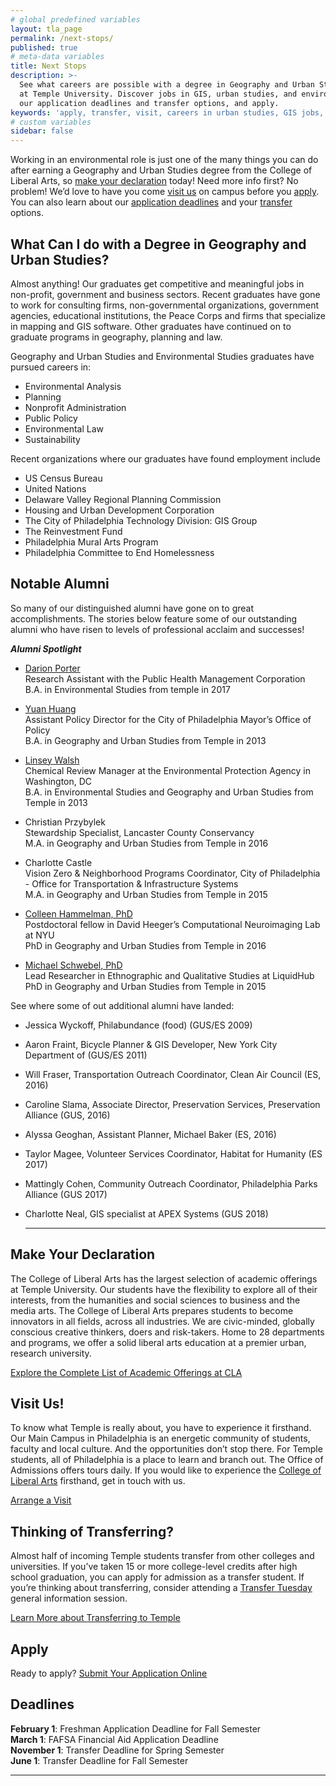 ```yaml
---
# global predefined variables
layout: tla_page
permalink: /next-stops/
published: true
# meta-data variables
title: Next Stops
description: >-
  See what careers are possible with a degree in Geography and Urban Studies from the College of Liberal Arts
  at Temple University. Discover jobs in GIS, urban studies, and environmental science. Visit us, learn about
  our application deadlines and transfer options, and apply.
keywords: 'apply, transfer, visit, careers in urban studies, GIS jobs, jobs for environmental science majors'
# custom variables
sidebar: false
---
```

Working in an environmental role is just one of the many things you can do after earning a Geography and Urban Studies degree from the College of Liberal Arts, so [make your declaration](#make-your-declaration) today! Need more info first? No problem! We’d love to have you come [visit us](#visit-us) on campus before you [apply](#apply). You can also learn about our [application deadlines](#deadlines) and your [transfer](#thinking-of-transferring) options.

## What Can I do with a Degree in Geography and Urban Studies?
Almost anything! Our graduates get competitive and meaningful jobs in non-profit, government and business sectors. Recent graduates have gone to work for consulting firms, non-governmental organizations, government agencies, educational institutions, the Peace Corps and firms that specialize in mapping and GIS software. Other graduates have continued on to graduate programs in geography, planning and law.

Geography and Urban Studies and Environmental Studies graduates have pursued careers in:
- Environmental Analysis
- Planning
- Nonprofit Administration
- Public Policy 
- Environmental Law
- Sustainability 

Recent organizations where our graduates have found employment include

- US Census Bureau
- United Nations
- Delaware Valley Regional Planning Commission
- Housing and Urban Development Corporation
- The City of Philadelphia Technology Division: GIS Group
- The Reinvestment Fund
- Philadelphia Mural Arts Program
- Philadelphia Committee to End Homelessness

## Notable Alumni
So many of our distinguished alumni have gone on to great accomplishments. The stories below feature some of our outstanding alumni who have risen to levels of professional acclaim and successes!

**_Alumni Spotlight_**

- [Darion Porter](https://liberalarts.temple.edu/news/darion-porter)<br/>
  Research Assistant with the Public Health Management Corporation<br/>
  B.A. in Environmental Studies from temple in 2017<br/>

- [Yuan Huang](https://liberalarts.temple.edu/news/alumni-spotlight-yuan-huang)<br/>
  Assistant Policy Director for the City of Philadelphia Mayor’s Office of Policy<br/>
  B.A. in Geography and Urban Studies from Temple in 2013<br/>
  
- [Linsey Walsh](https://liberalarts.temple.edu/news/alumni-spotlight-linsey-walsh)<br/>
  Chemical Review Manager at the Environmental Protection Agency in Washington, DC<br/>
  B.A. in Environmental Studies and Geography and Urban Studies from Temple in 2013<br/>
  
- Christian Przybylek<br/>
  Stewardship Specialist, Lancaster County Conservancy<br/>
  M.A. in Geography and Urban Studies from Temple in 2016<br/>
  
- Charlotte Castle<br/>
  Vision Zero & Neighborhood Programs Coordinator, City of Philadelphia - Office for Transportation & Infrastructure Systems<br/>
  M.A. in Geography and Urban Studies from Temple in 2015<br/>
  
- [Colleen Hammelman, PhD](https://liberalarts.temple.edu/news/alumni-spotlight-colleen-hammelman)<br/>
  Postdoctoral fellow in David Heeger’s Computational Neuroimaging Lab at NYU<br/>
  PhD in Geography and Urban Studies from Temple in 2016<br/>
  
 - [Michael Schwebel, PhD](https://liberalarts.temple.edu/news/alumni-spotlight-michael-schwebel)<br/>
  Lead Researcher in Ethnographic and Qualitative Studies at LiquidHub<br/>
  PhD in Geography and Urban Studies from Temple in 2015<br/>

See where some of out additional alumni have landed:
- Jessica Wyckoff, Philabundance (food) (GUS/ES 2009)<br/>
- Aaron Fraint, Bicycle Planner & GIS Developer, New York City Department of (GUS/ES 2011)<br/>
- Will Fraser, Transportation Outreach Coordinator, Clean Air Council (ES, 2016)<br/>
- Caroline Slama, Associate Director, Preservation Services, Preservation Alliance (GUS, 2016)<br/>
- Alyssa Geoghan, Assistant Planner, Michael Baker (ES, 2016)<br/>
- Taylor Magee, Volunteer Services Coordinator, Habitat for Humanity (ES 2017)<br/>
- Mattingly Cohen, Community Outreach Coordinator, Philadelphia Parks Alliance (GUS 2017)<br/>
- Charlotte Neal, GIS specialist at APEX Systems (GUS 2018)<br/>

  ___

## Make Your Declaration
The College of Liberal Arts has the largest selection of academic offerings at Temple University. Our students have the flexibility to explore all of their interests, from the humanities and social sciences to business and the media arts. The College of Liberal Arts prepares students to become innovators in all fields, across all industries. We are civic-minded, globally conscious creative thinkers, doers and risk-takers. Home to 28 departments and programs, we offer a solid liberal arts education at a premier urban, research university.

[Explore the Complete List of Academic Offerings at CLA](https://liberalarts.temple.edu/)

## Visit Us!
To know what Temple is really about, you have to experience it firsthand. Our Main Campus in Philadelphia is an energetic community of students, faculty and local culture. And the opportunities don’t stop there. For Temple students, all of Philadelphia is a place to learn and branch out. The Office of Admissions offers tours daily. If you would like to experience the [College of Liberal Arts](https://liberalarts.temple.edu/) firsthand, get in touch with us.

[Arrange a Visit](http://admissions.temple.edu/visit)

## Thinking of Transferring?
Almost half of incoming Temple students transfer from other colleges and universities. If you’ve taken 15 or more college-level credits after high school graduation, you can apply for admission as a transfer student. If you’re thinking about transferring, consider attending a [Transfer Tuesday](http://admissions.temple.edu/visit/transfer-tuesday) general information session.

[Learn More about Transferring to Temple](temple.edu/transfer)

## Apply
Ready to apply? [Submit Your Application Online](http://admissions.temple.edu/apply)

## Deadlines
**February 1**: Freshman Application Deadline for Fall Semester<br/>
**March 1**: FAFSA Financial Aid Application Deadline<br/>
**November 1**: Transfer Deadline for Spring Semester<br/>
**June 1**: Transfer Deadline for Fall Semester<br/>

___

<script type="text/javascript" src="https://form.jotform.com/jsform/81065159888167"></script>

